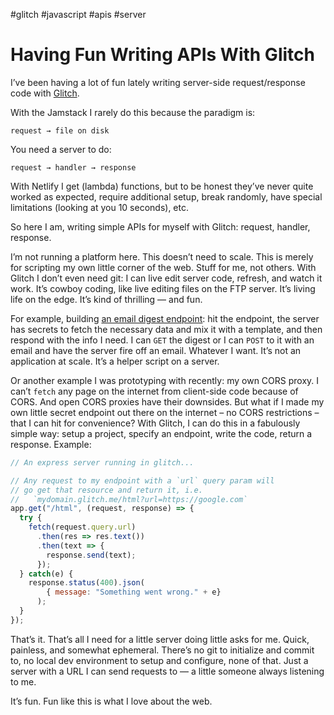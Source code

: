 #glitch #javascript #apis #server

# Having Fun Writing APIs With Glitch

I’ve been having a lot of fun lately writing server-side request/response code with [Glitch](https://glitch.com).

With the Jamstack I rarely do this because the paradigm is:

`request → file on disk`

You need a server to do:

`request → handler → response`

With Netlify I get (lambda) functions, but to be honest they’ve never quite worked as expected, require additional setup, break randomly, have special limitations (looking at you 10 seconds), etc.

So here I am, writing simple APIs for myself with Glitch: request, handler, response.

I’m not running a platform here. This doesn’t need to scale. This is merely for scripting my own little corner of the web. Stuff for me, not others. With Glitch I don’t even need git: I can live edit server code, refresh, and watch it work. It’s cowboy coding, like live editing files on the FTP server. It’s living life on the edge. It’s kind of thrilling — and fun.

For example, building [an email digest endpoint](https://blog.jim-nielsen.com/2022/netlify-analytics-email-digest/): hit the endpoint, the server has secrets to fetch the necessary data and mix it with a template, and then respond with the info I need. I can `GET` the digest or I can `POST` to it with an email and have the server fire off an email. Whatever I want. It’s not an application at scale. It’s a helper script on a server.

Or another example I was prototyping with recently: my own CORS proxy. I can’t `fetch` any page on the internet from client-side code because of CORS. And open CORS proxies have their downsides. But what if I made my own little secret endpoint out there on the internet – no CORS restrictions – that I can hit for convenience? With Glitch, I can do this in a fabulously simple way: setup a project, specify an endpoint, write the code, return a response. Example:

```js
// An express server running in glitch...

// Any request to my endpoint with a `url` query param will
// go get that resource and return it, i.e.
//   `mydomain.glitch.me/html?url=https://google.com`
app.get("/html", (request, response) => {
  try {
    fetch(request.query.url)
      .then(res => res.text())
      .then(text => {
        response.send(text);
      });
  } catch(e) {
    response.status(400).json(
	    { message: "Something went wrong." + e}
	  );
  }
});
```

That’s it. That’s all I need for a little server doing little asks for me. Quick, painless, and somewhat ephemeral. There’s  no git to initialize and commit to, no local dev environment to setup and configure, none of that. Just a server with a URL I can send requests to — a little someone always listening to me.

It’s fun. Fun like this is what I love about the web. 